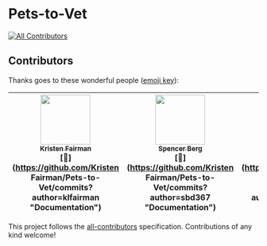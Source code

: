 # Pets-to-Vet
[![All Contributors](https://img.shields.io/badge/all_contributors-6-orange.svg?style=flat-square)](#contributors)
## Contributors

Thanks goes to these wonderful people ([emoji key](https://github.com/kentcdodds/all-contributors#emoji-key)):

<!-- ALL-CONTRIBUTORS-LIST:START - Do not remove or modify this section -->
<!-- prettier-ignore -->
| [<img src="https://avatars1.githubusercontent.com/u/40179134?v=4" width="100px;"/><br /><sub><b>Kristen Fairman</b></sub>](https://github.com/klfairman)<br />[📖](https://github.com/Kristen Fairman/Pets-to-Vet/commits?author=klfairman "Documentation") | [<img src="https://avatars3.githubusercontent.com/u/12818787?v=4" width="100px;"/><br /><sub><b>Spencer Berg</b></sub>](https://github.com/sbd367)<br />[📖](https://github.com/Kristen Fairman/Pets-to-Vet/commits?author=sbd367 "Documentation") | [<img src="https://avatars2.githubusercontent.com/u/39205866?v=4" width="100px;"/><br /><sub><b>Chase Holladay</b></sub>](https://www.linkedin.com/in/chaseholladay/)<br />[📖](https://github.com/Kristen Fairman/Pets-to-Vet/commits?author=chaseholladay "Documentation") | [<img src="https://avatars0.githubusercontent.com/u/41357885?v=4" width="100px;"/><br /><sub><b>deenobahri12</b></sub>](https://github.com/deenobahri12)<br />[📖](https://github.com/Kristen Fairman/Pets-to-Vet/commits?author=deenobahri12 "Documentation") | [<img src="https://avatars1.githubusercontent.com/u/43099258?v=4" width="100px;"/><br /><sub><b>Yuval Ashkenazi</b></sub>](https://github.com/Yuvashkenazi)<br />[📖](https://github.com/Kristen Fairman/Pets-to-Vet/commits?author=Yuvashkenazi "Documentation") | [<img src="https://avatars3.githubusercontent.com/u/37755774?v=4" width="100px;"/><br /><sub><b>See Xiong</b></sub>](https://github.com/seeseexiong)<br />[📖](https://github.com/Kristen Fairman/Pets-to-Vet/commits?author=seeseexiong "Documentation") |
| :---: | :---: | :---: | :---: | :---: | :---: |
<!-- ALL-CONTRIBUTORS-LIST:END -->

This project follows the [all-contributors](https://github.com/kentcdodds/all-contributors) specification. Contributions of any kind welcome!
